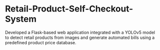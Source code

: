 # Retail-Product-Self-Checkout-System
Developed a Flask-based web application integrated with a YOLOv5 model to detect retail products from images  and generate automated bills using a predefined product price database. 
